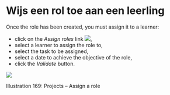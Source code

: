 # Wijs een rol toe aan een leerling

Once the role has been created, you must assign it to a learner:

* click on the _Assign roles_ link ![](../../.gitbook/assets/graphics315%20%283%29.gif),
* select a learner to assign the role to,
* select the task to be assigned,
* select a date to achieve the objective of the role,
* click the _Validate_ button.

![](../../.gitbook/assets/images239%20%283%29.png)

Illustration 169: Projects – Assign a role


